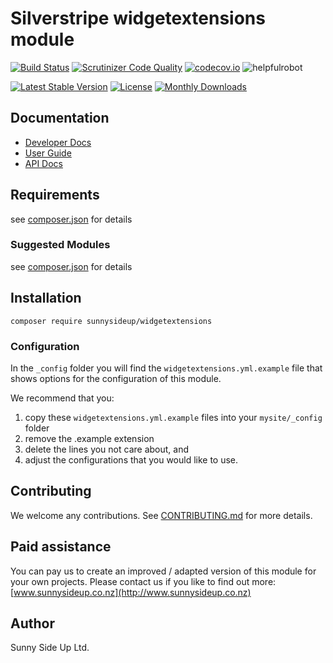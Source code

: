 # Silverstripe widgetextensions module
[![Build Status](https://travis-ci.org/sunnysideup/silverstripe-widgetextensions.svg?branch=master)](https://travis-ci.org/sunnysideup/silverstripe-widgetextensions)
[![Scrutinizer Code Quality](https://scrutinizer-ci.com/g/sunnysideup/silverstripe-widgetextensions/badges/quality-score.png?b=master)](https://scrutinizer-ci.com/g/sunnysideup/silverstripe-widgetextensions/?branch=master)
[![codecov.io](https://codecov.io/github/sunnysideup/silverstripe-widgetextensions/coverage.svg?branch=master)](https://codecov.io/github/sunnysideup/silverstripe-widgetextensions?branch=master)
![helpfulrobot](https://helpfulrobot.io/sunnysideup/widgetextensions/badge)

[![Latest Stable Version](https://poser.pugx.org/sunnysideup/widgetextensions/version)](https://packagist.org/packages/sunnysideup/widgetextensions)
[![License](https://poser.pugx.org/sunnysideup/widgetextensions/license)](https://packagist.org/packages/sunnysideup/widgetextensions)
[![Monthly Downloads](https://poser.pugx.org/sunnysideup/widgetextensions/d/monthly)](https://packagist.org/packages/sunnysideup/widgetextensions)


## Documentation



 * [Developer Docs](docs/en/INDEX.md)
 * [User Guide](docs/en/userguide.md)
 * [API Docs](http://docs.ssmods.com/sunnysideup/widgetextensions)

## Requirements



see [composer.json](composer.json) for details

### Suggested Modules



see [composer.json](composer.json) for details


## Installation


```
composer require sunnysideup/widgetextensions
```

### Configuration



In the `_config` folder you will find the `widgetextensions.yml.example`
file that shows options for the configuration of this module.

We recommend that you:

  1. copy these `widgetextensions.yml.example` files into your
`mysite/_config` folder
  2. remove the .example extension
  3. delete the lines you not care about, and
  4. adjust the configurations that you would like to use.


## Contributing



We welcome any contributions. See [CONTRIBUTING.md](CONTRIBUTING.md) for more details.

## Paid assistance



You can pay us to create an improved / adapted version of this module for your own projects.  Please contact us if you like to find out more: [www.sunnysideup.co.nz](http://www.sunnysideup.co.nz)

## Author



Sunny Side Up Ltd.
